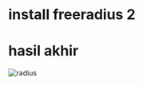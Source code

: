 # install freeradius 2

# hasil akhir

![radius](https://github.com/smk4hebat/ahrull/assets/156273663/7b9bc45b-94d5-4eac-8e46-fd4ffba821dc)
